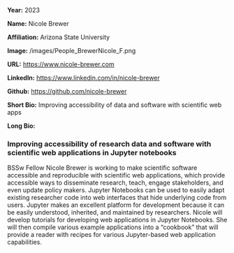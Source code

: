 **Year:** 2023

**Name:** Nicole Brewer 

**Affiliation:** Arizona State University

**Image:** /images/People_BrewerNicole_F.png

**URL:** https://www.nicole-brewer.com 

**LinkedIn:** https://www.linkedin.com/in/nicole-brewer

**Github:** https://github.com/nicole-brewer 

**Short Bio:** Improving accessibility of data and software with scientific web apps

**Long Bio:**

### Improving accessibility of research data and software with scientific web applications in Jupyter notebooks

BSSw Fellow Nicole Brewer is working to make scientific software accessible and reproducible with scientific web applications, which provide accessible ways to disseminate research, teach, engage stakeholders, and even update policy makers. Jupyter Notebooks can be used to easily adapt existing researcher code into web interfaces that hide underlying code from users. Jupyter makes an excellent platform for development because it can be easily understood, inherited, and maintained by researchers. Nicole will develop tutorials for developing web applications in Jupyter Notebooks. She will then compile various example applications into a “cookbook” that will provide a reader with recipes for various Jupyter-based web application capabilities.
